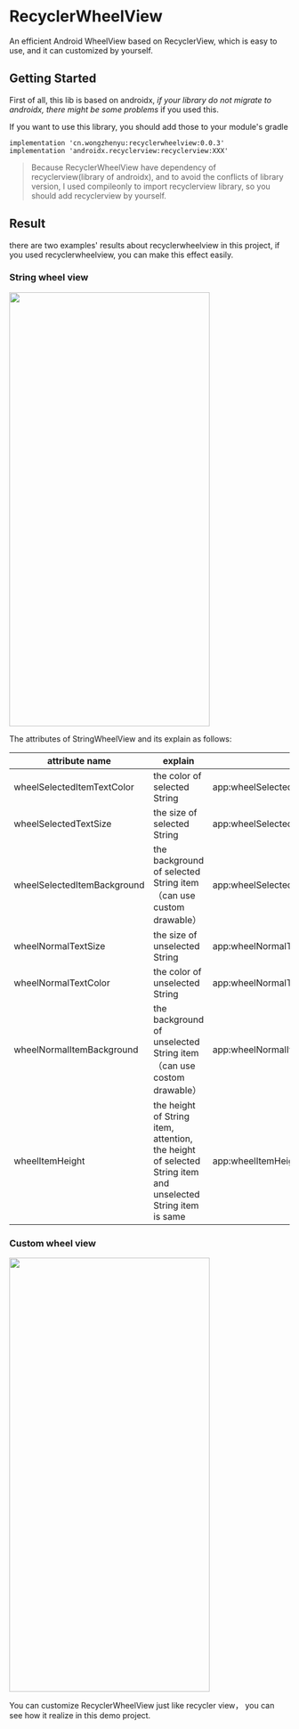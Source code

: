 # RecyclerWheelView

An efficient Android WheelView  based on RecyclerView, which is easy to use, and it can customized by yourself.

## Getting Started

First of all, this lib is based on androidx, *if your library do not migrate to androidx, there might be some problems* if you used this.

If you want to use this library, you should add those to your module's gradle

```
implementation 'cn.wongzhenyu:recyclerwheelview:0.0.3'
implementation 'androidx.recyclerview:recyclerview:XXX'
```

> Because RecyclerWheelView have dependency of recyclerview(library of androidx), and to avoid the conflicts of library version, I used compileonly to import recyclerview library, so you should add recyclerview by yourself.

## Result

there are two examples' results about recyclerwheelview in this project, if you used recyclerwheelview, you can  make this effect easily.

### String wheel view

<img width="360" height="780" src="https://i.loli.net/2020/05/10/f8uC3jUiHFA6qZY.jpg"/>

The attributes of StringWheelView and its explain as follows:

| attribute name                      | explain                                                         | example                                                         |
| --------------------------- | ------------------------------------------------------------ | ------------------------------------------------------------ |
| wheelSelectedItemTextColor  | the color of selected String                                         | app:wheelSelectedItemTextColor="@color/colorAccent"          |
| wheelSelectedTextSize       | the size of selected String                                         | app:wheelSelectedTextSize="18sp"                             |
| wheelSelectedItemBackground | the background of selected String item（can use custom drawable）                     | app:wheelSelectedItemBackground="@drawable/string_selected_wheel_bg" |
| wheelNormalTextSize         | the size of unselected String                                       | app:wheelNormalTextSize="15sp"                               |
| wheelNormalTextColor        | the color of unselected String                                       | app:wheelNormalTextColor="@color/colorPrimaryDark"           |
| wheelNormalItemBackground   | the background of unselected String item（can use costom drawable）                   | app:wheelNormalItemBackground="@drawable/string_nor_wheel_bg" |
| wheelItemHeight             | the height of String item, attention, the height of selected String item and unselected String item is same | app:wheelItemHeight="100dp"               |

### Custom wheel view

<img width="360" height="780" src="https://i.loli.net/2020/05/10/WizePB59CjLK1gw.jpg"/>

You can customize RecyclerWheelView just like recycler view， you can see how it realize in this demo project.



 
